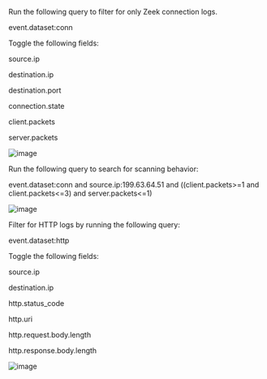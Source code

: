 Run the following query to filter for only Zeek connection logs.

event.dataset:conn

Toggle the following fields:

source.ip 

destination.ip 

destination.port 

connection.state

client.packets

server.packets


![image](https://github.com/user-attachments/assets/5df234ea-0198-4c45-8c6b-01dcd9a5a0fd)



Run the following query to search for scanning behavior:

event.dataset:conn and source.ip:199.63.64.51 and ((client.packets>=1 and client.packets<=3) and server.packets<=1)

![image](https://github.com/user-attachments/assets/931358f3-7636-4ea6-8b85-a4ea435b861e)


Filter for HTTP logs by running the following query:

event.dataset:http

Toggle the following fields:

source.ip

destination.ip

http.status_code

http.uri

http.request.body.length

http.response.body.length


![image](https://github.com/user-attachments/assets/f9b0dd53-f275-42c3-a4b9-28569e052cc6)

